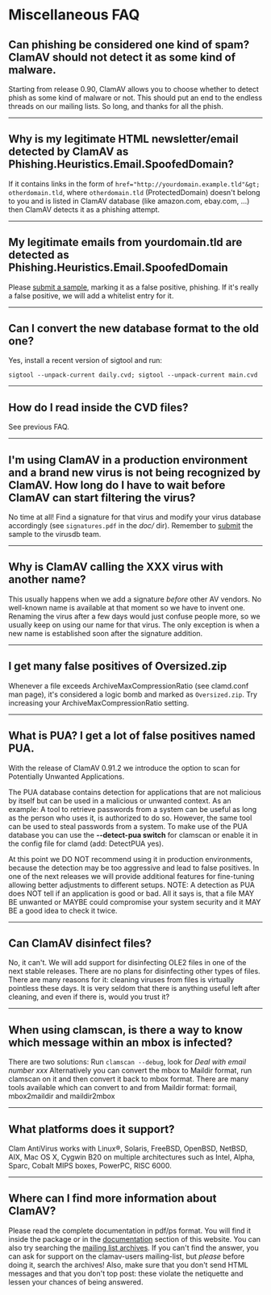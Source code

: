 # Miscellaneous FAQ

## Can phishing be considered one kind of spam? ClamAV should not detect it as some kind of malware.

Starting from release 0.90, ClamAV allows you to choose whether to detect phish as some kind of malware or not. This should put an end to the endless threads on our mailing lists. So long, and  thanks for all the phish.

---

## Why is my legitimate HTML newsletter/email detected by ClamAV as Phishing.Heuristics.Email.SpoofedDomain?

If it contains links in the form of `href="http://yourdomain.example.tld"&gt; otherdomain.tld`, where `otherdomain.tld` (ProtectedDomain) doesn't belong to you and is listed in ClamAV database (like amazon.com, ebay.com, ...) then ClamAV detects it as a phishing attempt.

---

## My legitimate emails from yourdomain.tld are detected as Phishing.Heuristics.Email.SpoofedDomain

Please [submit a sample](submit), marking it as a false positive, phishing. If it's really a false positive, we will add a whitelist entry for it.

---

## Can I convert the new database format to the old one? 

Yes, install a recent version of sigtool and run:

`sigtool --unpack-current daily.cvd; sigtool --unpack-current main.cvd`

---

## How do I read inside the CVD files?

See previous FAQ.

---

## I'm using ClamAV in a production environment and a brand new virus is not being recognized by ClamAV. How long do I have to wait before ClamAV can start filtering the virus?

No time at all! Find a signature for that virus and modify your virus database accordingly (see `signatures.pdf` in the _doc/_ dir).
Remember to [submit] the sample to the virusdb team.

---

## Why is ClamAV calling the XXX virus with another name?

This usually happens when we add a signature _before_ other  AV vendors. No well-known name is available at that moment so we have to invent one. Renaming the virus after a few days would just confuse people more, so we usually keep on using  our name for that virus. The only exception is when a new name is established soon after the signature addition.

---

## I get many false positives of Oversized.zip

Whenever a file exceeds ArchiveMaxCompressionRatio (see clamd.conf man page), it's considered a logic bomb and marked as `Oversized.zip`. Try increasing your ArchiveMaxCompressionRatio setting.

---

## What is PUA? I get a lot of false positives named PUA.

With the release of ClamAV 0.91.2 we introduce the option to scan for Potentially Unwanted Applications.

The PUA database contains detection for applications that are not malicious by itself but can be used in a malicious or unwanted context. As an example: A tool to retrieve passwords from a system can be useful as long as the person who uses it, is authorized to do so. However, the same tool can be used to steal passwords from a system. To make use of the PUA database you can use the __--detect-pua switch__ for clamscan or enable it in the config file for clamd (add: DetectPUA yes).

At this point we DO NOT recommend using it in production environments, because the detection may be too aggressive and lead to false positives. In one of the next releases we will provide additional features for fine-tuning allowing better adjustments to different setups. NOTE: A detection as PUA does NOT tell if an application is good or bad. All it says is, that a file MAY BE unwanted or MAYBE could compromise your system security and it MAY BE a good idea to check it twice.

---

## Can ClamAV disinfect files?

No, it can't. We will add support for disinfecting OLE2 files in one of the next stable releases. There are no plans for disinfecting other types of files. There are many reasons for it: cleaning viruses from files is virtually pointless these days. It is very seldom that there is anything useful left after cleaning, and even if there is, would you trust it?

---

## When using clamscan, is there a way to know which message within an mbox is infected?

There are two solutions: Run `clamscan --debug`, look for _Deal with email number xxx_ Alternatively you can convert the mbox to Maildir  format, run clamscan on it and then convert it back to mbox format. There are many tools available which can convert to and from Maildir format: formail, mbox2maildir and maildir2mbox

---

## What platforms does it support?

Clam AntiVirus works with Linux&reg;, Solaris, FreeBSD, OpenBSD, NetBSD, AIX, Mac OS X, Cygwin B20 on  multiple architectures such as Intel, Alpha, Sparc, Cobalt MIPS boxes, PowerPC, RISC 6000.

---

## Where can I find more information about ClamAV?

Please read the complete documentation in pdf/ps format. You will find it inside the package or in the [documentation](doc) section of this website. You can also try searching the [mailing list archives](ml).  If you can't find the answer, you can ask for support on the clamav-users mailing-list, but  _please_ before doing it, search the archives! Also, make sure that you don't send HTML messages and that you don't top post: these violate the netiquette and lessen your chances of being answered.

[doc]: https://www.clamav.net/documents/installing-clamav
[submit]: https://www.clamav.net/reports/fp
[ml]: https://www.clamav.net/contact#ml
